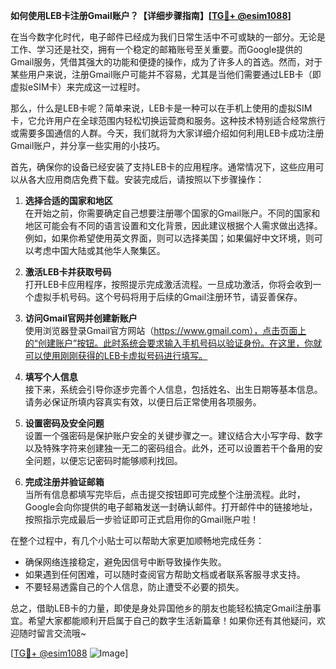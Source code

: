 **如何使用LEB卡注册Gmail账户？【详细步骤指南】[[TG💪+ @esim1088](https://t.me/s/esim1088)]**

在当今数字化时代，电子邮件已经成为我们日常生活中不可或缺的一部分。无论是工作、学习还是社交，拥有一个稳定的邮箱账号至关重要。而Google提供的Gmail服务，凭借其强大的功能和便捷的操作，成为了许多人的首选。然而，对于某些用户来说，注册Gmail账户可能并不容易，尤其是当他们需要通过LEB卡（即虚拟eSIM卡）来完成这一过程时。

那么，什么是LEB卡呢？简单来说，LEB卡是一种可以在手机上使用的虚拟SIM卡，它允许用户在全球范围内轻松切换运营商和服务。这种技术特别适合经常旅行或需要多国通信的人群。今天，我们就将为大家详细介绍如何利用LEB卡成功注册Gmail账户，并分享一些实用的小技巧。

首先，确保你的设备已经安装了支持LEB卡的应用程序。通常情况下，这些应用可以从各大应用商店免费下载。安装完成后，请按照以下步骤操作：

1. **选择合适的国家和地区**  
   在开始之前，你需要确定自己想要注册哪个国家的Gmail账户。不同的国家和地区可能会有不同的语言设置和文化背景，因此建议根据个人需求做出选择。例如，如果你希望使用英文界面，则可以选择美国；如果偏好中文环境，则可以考虑中国大陆或其他华人聚集区。

2. **激活LEB卡并获取号码**  
   打开LEB卡应用程序，按照提示完成激活流程。一旦成功激活，你将会收到一个虚拟手机号码。这个号码将用于后续的Gmail注册环节，请妥善保存。

3. **访问Gmail官网并创建新账户**  
   使用浏览器登录Gmail官方网站（https://www.gmail.com），点击页面上的“创建账户”按钮。此时系统会要求输入手机号码以验证身份。在这里，你就可以使用刚刚获得的LEB卡虚拟号码进行填写。

4. **填写个人信息**  
   接下来，系统会引导你逐步完善个人信息，包括姓名、出生日期等基本信息。请务必保证所填内容真实有效，以便日后正常使用各项服务。

5. **设置密码及安全问题**  
   设置一个强密码是保护账户安全的关键步骤之一。建议结合大小写字母、数字以及特殊字符来创建独一无二的密码组合。此外，还可以设置若干个备用的安全问题，以便忘记密码时能够顺利找回。

6. **完成注册并验证邮箱**  
   当所有信息都填写完毕后，点击提交按钮即可完成整个注册流程。此时，Google会向你提供的电子邮箱发送一封确认邮件。打开邮件中的链接地址，按照指示完成最后一步验证即可正式启用你的Gmail账户啦！

在整个过程中，有几个小贴士可以帮助大家更加顺畅地完成任务：
- 确保网络连接稳定，避免因信号中断导致操作失败。
- 如果遇到任何困难，可以随时查阅官方帮助文档或者联系客服寻求支持。
- 不要轻易透露自己的个人信息，防止遭受不必要的损失。

总之，借助LEB卡的力量，即使是身处异国他乡的朋友也能轻松搞定Gmail注册事宜。希望大家都能顺利开启属于自己的数字生活新篇章！如果你还有其他疑问，欢迎随时留言交流哦~

[[TG💪+ @esim1088](https://t.me/s/esim1088) ![Image](https://i.postimg.cc/4NQfJmqS/Snipaste-2025-05-13-00-14-12.png)]